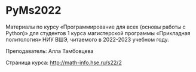 # PyMs2022

Материалы по курсу «Программирование для всех (основы работы с Python)» для студентов 1 курса магистерской программы «Прикладная политология» НИУ ВШЭ, читаемого в 2022-2023 учебном году.

Преподаватель: Алла Тамбовцева

Страница курса: http://math-info.hse.ru/s22/2
